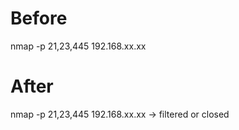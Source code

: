 # Before
nmap -p 21,23,445 192.168.xx.xx

# After
nmap -p 21,23,445 192.168.xx.xx
-> filtered or closed